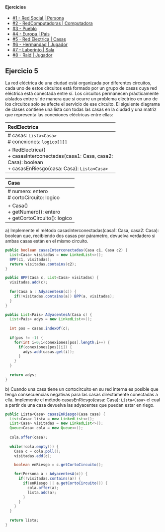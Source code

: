 #### Ejercicios
* [#1 - Red Social | Persona](exercise-01.md)
* [#2 - RedComputadoras | Computadora](exercise-02.md)
* [#3 - Pueblo](exercise-03.md)
* [#4 - Europa | Pais](exercise-04.md)
* [#5 - Red Electrica | Casas](exercise-05.md)
* [#6 - Hermandad | Jugador](exercise-06.md)
* [#7 - Laberinto | Sala](exercise-07.md)
* [#8 - Raid | Jugador](exercise-08.md)

## Ejercicio 5
La red eléctrica de una ciudad está organizada por diferentes circuitos, cada uno de estos circuitos está formado por un grupo de casas cuya red eléctrica está conectada entre sí. Los circuitos permanecen prácticamente aislados entre sí de manera que si ocurre un problema eléctrico en uno de los circuitos solo se afecte el servicio de ese circuito. El siguiente diagrama de clases contiene una lista con todas las casas en la ciudad y una matriz que representa las conexiones eléctricas entre ellas:

| RedElectrica                                                                                                                    |
| :------------------------------------------------------------------------------------------------------------------------------ |
| # casas: `Lista<Casa>`<br># conexiones: `logico[][]`                                                                            |
| + RedElectrica()<br>+ casasInterconectadas(casa1: Casa, casa2: <br>Casa): boolean<br>+ casasEnRiesgo(casa: Casa): `Lista<Casa>` |

| Casa                                                              |
| :---------------------------------------------------------------- |
| # numero: entero<br># cortoCircuito: logico                       |
| + Casa()<br>+ getNumero(): entero<br>+ getCortoCircuito(): logico |

a) Implemente el método casasInterconectadas(casa1: Casa, casa2: Casa): boolean que, recibiendo dos casas por párametro, devuelva verdadero si ambas casas están en el mismo circuito.
```java
public boolean casasInterconectadas(Casa c1, Casa c2) {
  List<Casa> visitadas = new LinkedList<>();
  BPP(c1, visitadas);
  return visitadas.contains(c2);
}

public BPP(Casa c, List<Casa> visitadas) {
  visitadas.add(c);
  
  for(Casa a : AdyacentesA(c)) {
    if(!visitadas.contains(a)) BPP(a, visitadas);
  }
}

public List<Pais> AdyacentesA(Casa c) {
  List<Pais> adys = new LinkedList<>();
  
  int pos = casas.indexOf(c);
  
  if(pos != -1) {
    for(int i=0;i<conexiones[pos].length;i++) {
      if(conexiones[pos][i]) {
        adys.add(casas.get(i));
      }
    }
  }
  
  return adys;
}
```

b) Cuando una casa tiene un cortocircuito en su red interna es posible que tenga consecuencias negativas para las casas directamente conectadas a ella. Implemente el método casasEnRiesgo(casa: Casa): `Lista<Casa>` el cual a partir de una casa devuelva las adyacentes que puedan estar en riego.
```java
public Lista<Casa> casasEnRiesgo(Casa casa) {
  List<Casa> lista = new LinkedList<>();
  List<Casa> visitadas = new LinkedList<>();
  Queue<Casa> cola = new Queue<>();
  
  cola.offer(casa);
  
  while(!cola.empty()) {
    Casa c = cola.poll();
    visitadas.add(c);

    boolean enRiesgo = c.getCortoCircuito();

    for(Persona a : AdyacentesA(c)) {
      if(!visitadas.contains(a)) {
        if(enRiesgo || a.getCortoCircuito()) {
          cola.offer(a);
          lista.add(a);
        }
      }
    }
  }
  
  return lista;
}
```
